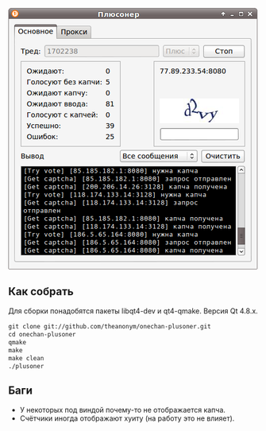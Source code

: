 ![Скриншот](https://github.com/theanonym/onechan-plusoner/raw/master/screenshot.png)

## Как собрать
Для сборки понадобятся пакеты libqt4-dev и qt4-qmake. Версия Qt 4.8.x.

    git clone git://github.com/theanonym/onechan-plusoner.git
    cd onechan-plusoner
    qmake
    make
    make clean
    ./plusoner

## Баги
* У некоторых под виндой почему-то не отображается капча.
* Счётчики иногда отображают хуиту (на работу это не влияет).
